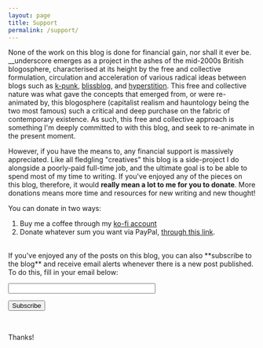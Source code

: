 ```yaml
---
layout: page
title: Support
permalink: /support/
---
```


None of the work on this blog is done for financial gain, nor shall it ever be. \__underscore emerges as a project in the ashes of the mid-2000s British blogosphere, characterised at its height by the free and collective formulation, circulation and acceleration of various radical ideas between blogs such as [k-punk](http://k-punk.abstractdynamics.org/), [blissblog](http://blissout.blogspot.com/), and [hyperstition](http://hyperstition.abstractdynamics.org/). This free and collective nature was what gave the concepts that emerged from, or were re-animated by, this blogosphere (capitalist realism and hauntology being the two most famous) such a critical and deep purchase on the fabric of contemporary existence. As such, this free and collective approach is something I'm deeply committed to with this blog, and seek to re-animate in the present moment.

However, if you have the means to, any financial support is massively appreciated. Like all fledgling "creatives" this blog is a side-project I do alongside a poorly-paid full-time job, and the ultimate goal is to be able to spend most of my time to writing. If you've enjoyed any of the pieces on this blog, therefore, it would **really mean a lot to me for you to donate**. More donations means more time and resources for new writing and new thought!

You can donate in two ways:  

1) Buy me a coffee through my [ko-fi account](https://ko-fi.com/jakeunderscore)  
2) Donate whatever sum you want via PayPal, [through this link](https://www.paypal.com/cgi-bin/webscr?cmd=_s-xclick&hosted_button_id=MEMKEL9GFNVCE).

<br>
If you've enjoyed any of the posts on this blog, you can also **subscribe to the blog** and receive email alerts whenever there is a new post published. To do this, fill in your email below:

<div class="newsletter-container">
    <form class="newsletter-form" action="https://feedburner.google.com/fb/a/mailverify" method="post" target="popupwindow" onsubmit="window.open('https://feedburner.google.com/fb/a/mailverify?uri=underscoreblog', 'popupwindow', 'scrollbars=yes,width=550,height=520');return true">
      <p><input class="newsletter-text" style="color:#000000; width:300px" type="text" name="email"/></p>
      <input type="hidden" value="underscoreblog" name="uri"/>
      <input type="hidden" name="loc" value="en_US"/>
      <input type="submit" id="newsletter-subscribe" value="Subscribe" /></form>
</div>
<br>

Thanks!
